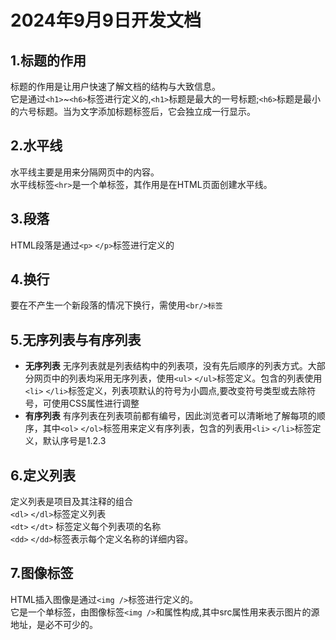 <!--
	FileName : doc.md
	By : yzx
	MakeTime : 2024年9月11日 下午 07:47:20
	Copyright (C) 2024-2025 openGames 
-->
# 2024年9月9日开发文档
## 1.标题的作用
标题的作用是让用户快速了解文档的结构与大致信息。<br>它是通过`<h1>`~`<h6>`标签进行定义的,`<h1>`标题是最大的一号标题;`<h6>`标题是最小的六号标题。当为文字添加标题标签后，它会独立成一行显示。
## 2.水平线
水平线主要是用来分隔网页中的内容。<br>水平线标签`<hr>`是一个单标签，其作用是在HTML页面创建水平线。
## 3.段落
HTML段落是通过`<p>` `</p>`标签进行定义的
## 4.换行
要在不产生一个新段落的情况下换行，需使用`<br/>标签`
## 5.无序列表与有序列表
- **无序列表**
无序列表就是列表结构中的列表项，没有先后顺序的列表方式。大部分网页中的列表均采用无序列表，使用`<ul>` `</ul>`标签定义。包含的列表使用`<li>` `</li>`标签定义，列表项默认的符号为小圆点,要改变符号类型或去除符号，可使用CSS属性进行调整
- **有序列表** 有序列表在列表项前都有编号，因此浏览者可以清晰地了解每项的顺序，其中`<ol>` `</ol>`标签用来定义有序列表，包含的列表用`<li>` `</li>`标签定义，默认序号是1.2.3
## 6.定义列表
定义列表是项目及其注释的组合<br>
`<dl>` `</dl>`标签定义列表<br>`<dt>` `</dt>` 标签定义每个列表项的名称<br>`<dd>` `</dd>`标签表示每个定义名称的详细内容。
## 7.图像标签
HTML插入图像是通过`<img />`标签进行定义的。<br>它是一个单标签，由图像标签`<img />`和属性构成,其中src属性用来表示图片的源地址，是必不可少的。